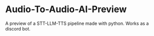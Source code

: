 # Audio-To-Audio-AI-Preview
A preview of a STT-LLM-TTS pipeline made with python. Works as a discord bot.

